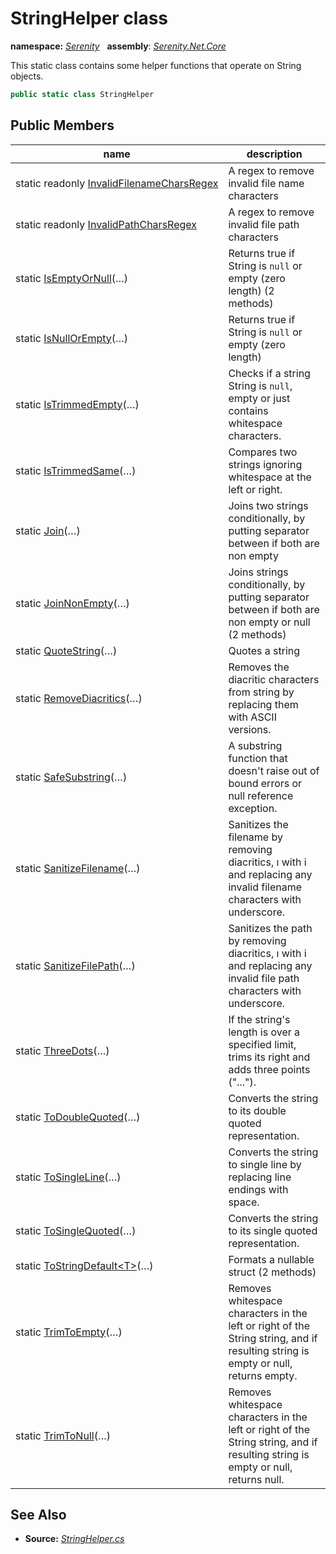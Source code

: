 # StringHelper class
**namespace:** *[Serenity](../README.md#serenity-namespace)*   **assembly**: *[Serenity.Net.Core](../README.md)*

This static class contains some helper functions that operate on String objects.

```csharp
public static class StringHelper
```

## Public Members

| name | description |
| --- | --- |
| static readonly [InvalidFilenameCharsRegex](StringHelper/InvalidFilenameCharsRegex.md) | A regex to remove invalid file name characters |
| static readonly [InvalidPathCharsRegex](StringHelper/InvalidPathCharsRegex.md) | A regex to remove invalid file path characters |
| static [IsEmptyOrNull](StringHelper/IsEmptyOrNull.md)(…) | Returns true if String is `null` or empty (zero length) (2 methods) |
| static [IsNullOrEmpty](StringHelper/IsNullOrEmpty.md)(…) | Returns true if String is `null` or empty (zero length) |
| static [IsTrimmedEmpty](StringHelper/IsTrimmedEmpty.md)(…) | Checks if a string String is `null`, empty or just contains whitespace characters. |
| static [IsTrimmedSame](StringHelper/IsTrimmedSame.md)(…) | Compares two strings ignoring whitespace at the left or right. |
| static [Join](StringHelper/Join.md)(…) | Joins two strings conditionally, by putting separator between if both are non empty |
| static [JoinNonEmpty](StringHelper/JoinNonEmpty.md)(…) | Joins strings conditionally, by putting separator between if both are non empty or null (2 methods) |
| static [QuoteString](StringHelper/QuoteString.md)(…) | Quotes a string |
| static [RemoveDiacritics](StringHelper/RemoveDiacritics.md)(…) | Removes the diacritic characters from string by replacing them with ASCII versions. |
| static [SafeSubstring](StringHelper/SafeSubstring.md)(…) | A substring function that doesn't raise out of bound errors or null reference exception. |
| static [SanitizeFilename](StringHelper/SanitizeFilename.md)(…) | Sanitizes the filename by removing diacritics, ı with i and replacing any invalid filename characters with underscore. |
| static [SanitizeFilePath](StringHelper/SanitizeFilePath.md)(…) | Sanitizes the path by removing diacritics, ı with i and replacing any invalid file path characters with underscore. |
| static [ThreeDots](StringHelper/ThreeDots.md)(…) | If the string's length is over a specified limit, trims its right and adds three points ("..."). |
| static [ToDoubleQuoted](StringHelper/ToDoubleQuoted.md)(…) | Converts the string to its double quoted representation. |
| static [ToSingleLine](StringHelper/ToSingleLine.md)(…) | Converts the string to single line by replacing line endings with space. |
| static [ToSingleQuoted](StringHelper/ToSingleQuoted.md)(…) | Converts the string to its single quoted representation. |
| static [ToStringDefault&lt;T&gt;](StringHelper/ToStringDefault.md)(…) | Formats a nullable struct (2 methods) |
| static [TrimToEmpty](StringHelper/TrimToEmpty.md)(…) | Removes whitespace characters in the left or right of the String string, and if resulting string is empty or null, returns empty. |
| static [TrimToNull](StringHelper/TrimToNull.md)(…) | Removes whitespace characters in the left or right of the String string, and if resulting string is empty or null, returns null. |

## See Also

* **Source:** *[StringHelper.cs](https://github.com/serenity-is/Serenity/blob/master/src/Serenity.Net.Core/Helpers/StringHelper.cs)*